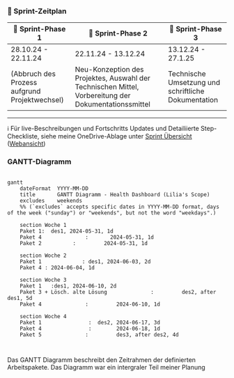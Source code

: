  ### :running: Sprint-Zeitplan

| :pushpin: Sprint-Phase 1                      | :pushpin: Sprint-Phase 2                                                                             | :pushpin: Sprint-Phase 3                            |
| --------------------------------------------- | ---------------------------------------------------------------------------------------------------- | --------------------------------------------------- |
| 28.10.24 - 22.11.24                           | 22.11.24 - 13.12.24                                                                                  | 13.12.24 - 27.1.25                                  |
| (Abbruch des Prozess aufgrund Projektwechsel) | Neu-Konzeption des Projektes, Auswahl der Technischen Mittel, Vorbereitung der Dokumentationssmittel | Technische Umsetzung und schriftliche Dokumentation |


-----

:information_source: Für live-Beschreibungen und Fortschritts Updates und Detailiierte Step-Checkliste, siehe meine OneDrive-Ablage unter [Sprint Übersicht](onenote:https://tbzedu-my.sharepoint.com/personal/lilia_mechani_edu_tbz_ch/Documents/Semesterarbeit_2/Semesterarbeit_2/Neuer%20Abschnitt%201.one#Sprint%20Übersicht&section-id={CE589B69-7EAF-4A1A-875A-8E1A01B2A96B}&page-id={8AF6203E-F087-498B-A29F-B953D48F6FB2}&end)  ([Webansicht](https://tbzedu-my.sharepoint.com/personal/lilia_mechani_edu_tbz_ch/_layouts/OneNote.aspx?id=%2Fpersonal%2Flilia_mechani_edu_tbz_ch%2FDocuments%2FSemesterarbeit_2%2FSemesterarbeit_2&wd=target%28Neuer%20Abschnitt%201.one%7CCE589B69-7EAF-4A1A-875A-8E1A01B2A96B%2FSprint%20%C3%9Cbersicht%7C8AF6203E-F087-498B-A29F-B953D48F6FB2%2F%29))
### GANTT-Diagramm

```mermaid

gantt
    dateFormat  YYYY-MM-DD
    title       GANTT Diagramm - Health Dashboard (Lilia's Scope)
    excludes    weekends
    %% (`excludes` accepts specific dates in YYYY-MM-DD format, days of the week ("sunday") or "weekends", but not the word "weekdays".)

    section Woche 1
    Paket 1:  des1, 2024-05-31, 1d
    Paket 4              :       2024-05-31, 1d
    Paket 2          :         2024-05-31, 1d

    section Woche 2
    Paket 1             : des1, 2024-06-03, 2d
    Paket 4 : 2024-06-04, 1d

    section Woche 3
    Paket 1   :des1, 2024-06-10, 2d
    Paket 3 + Lösch. alte Lösung              :         des2, after des1, 5d
    Paket 4              :         2024-06-10, 1d

    section Woche 4
    Paket 1               :  des2, 2024-06-17, 3d
    Paket 4               :        2024-06-18, 1d
    Paket 5              :         des3, after des2, 4d



```

Das GANTT Diagramm beschreibt den Zeitrahmen der definierten Arbeitspakete. Das Diagramm war ein intergraler Teil meiner Planung

